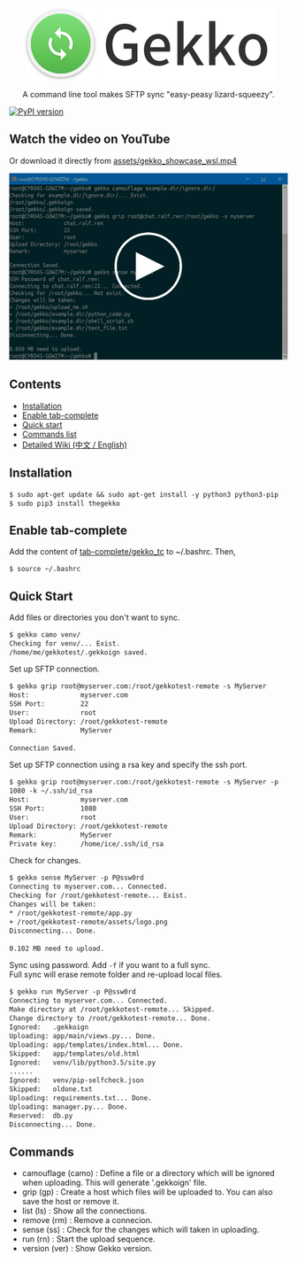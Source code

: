 <p align="center">
  <img src="https://raw.githubusercontent.com/CYRO4S/Gekko/master/assets/gekko_icon.png" width="132" height="132" alt="Gekko_LOGO">
  <img src="https://raw.githubusercontent.com/CYRO4S/Gekko/master/assets/gekko_text.png" alt="Gekko">
  <br />
</p>

<p align="center">A command line tool makes SFTP sync "easy-peasy lizard-squeezy".<br /></p>
  
[![PyPI version](https://badge.fury.io/py/theGekko.svg)](https://badge.fury.io/py/theGekko)  

## Watch the video on YouTube
Or download it directly from [assets/gekko_showcase_wsl.mp4](https://raw.githubusercontent.com/CYRO4S/Gekko/master/assets/gekko_showcase_wsl.mp4)
<p align="center">
  <a href=https://youtu.be/JQ5GeRyxR4I><img src="https://raw.githubusercontent.com/CYRO4S/Gekko/master/assets/gekko_showcase_placeholder.png" alt="Gekko showcase in WSL"></a>
  
</p>

## Contents  
* [Installation](#installation)  
* [Enable tab-complete](#enable-tab-complete)
* [Quick start](#quick-start)
* [Commands list](#commands)
* [Detailed Wiki (中文 / English)](https://github.com/CYRO4S/Gekko/wiki)

## Installation
```shell
$ sudo apt-get update && sudo apt-get install -y python3 python3-pip
$ sudo pip3 install thegekko
```
## Enable tab-complete  
Add the content of [tab-complete/gekko_tc](https://github.com/CYRO4S/Gekko/blob/master/tab-complete/gekko_tc) to ~/.bashrc. Then,  
```shell
$ source ~/.bashrc
```
## Quick Start
Add files or directories you don't want to sync.  
```shell
$ gekko camo venv/
Checking for venv/... Exist.
/home/me/gekkotest/.gekkoign saved.
```  
Set up SFTP connection.
```shell
$ gekko grip root@myserver.com:/root/gekkotest-remote -s MyServer
Host:             myserver.com
SSH Port:         22
User:             root
Upload Directory: /root/gekkotest-remote
Remark:           MyServer

Connection Saved.
```
Set up SFTP connection using a rsa key and specify the ssh port.
```shell
$ gekko grip root@myserver.com:/root/gekkotest-remote -s MyServer -p 1080 -k ~/.ssh/id_rsa
Host:             myserver.com
SSH Port:         1080
User:             root
Upload Directory: /root/gekkotest-remote
Remark:           MyServer
Private key:      /home/ice/.ssh/id_rsa
```
Check for changes.  
```shell
$ gekko sense MyServer -p P@ssw0rd
Connecting to myserver.com... Connected.
Checking for /root/gekkotest-remote... Exist.
Changes will be taken:
* /root/gekkotest-remote/app.py
+ /root/gekkotest-remote/assets/logo.png
Disconnecting... Done.

0.102 MB need to upload.
```
Sync using password. Add ```-f``` if you want to a full sync.  
Full sync will erase remote folder and re-upload local files.  
```shell
$ gekko run MyServer -p P@ssw0rd
Connecting to myserver.com... Connected.
Make directory at /root/gekkotest-remote... Skipped.
Change directory to /root/gekkotest-remote... Done.
Ignored:   .gekkoign
Uploading: app/main/views.py... Done.
Uploading: app/templates/index.html... Done.
Skipped:   app/templates/old.html
Ignored:   venv/lib/python3.5/site.py
......
Ignored:   venv/pip-selfcheck.json
Skipped:   oldone.txt
Uploading: requirements.txt... Done.
Uploading: manager.py... Done.
Reserved:  db.py
Disconnecting... Done.
```

## Commands

* camouflage (camo)   : Define a file or a directory which will be ignored when uploading. This will generate '.gekkoign' file.
* grip (gp)           : Create a host which files will be uploaded to. You can also save the host or remove it.
* list (ls)           : Show all the connections.
* remove (rm)         : Remove a connecion.
* sense (ss)          : Check for the changes which will taken in uploading.
* run (rn)            : Start the upload sequence.
* version (ver)       : Show Gekko version.
